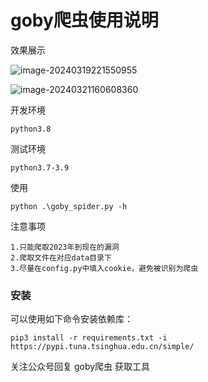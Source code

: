 # goby爬虫使用说明

效果展示

![image-20240319221550955](https://gitee.com/yuejinjianke/tuchuang/raw/master/image/image-20240319221550955.png)

![image-20240321160608360](https://gitee.com/yuejinjianke/tuchuang/raw/master/image/image-20240321160608360.png)



开发环境

```
python3.8
```

测试环境

```
python3.7-3.9
```



使用

```
python .\goby_spider.py -h
```



注意事项

```
1.只能爬取2023年到现在的漏洞
2.爬取文件在对应data目录下
3.尽量在config.py中填入cookie，避免被识别为爬虫
```





### 安装

可以使用如下命令安装依赖库：

```plaintext
pip3 install -r requirements.txt -i https://pypi.tuna.tsinghua.edu.cn/simple/
```





关注公众号回复 goby爬虫 获取工具
